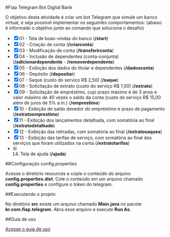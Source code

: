 #Fiap Telegram Bot Digital Bank

O objetivo desta atividade é criar um bot Telegram que simule um banco virtual, e seja
possível implementar os seguintes comportamentos: (abaixo é informado o objetivo junto ao comando que soluciona o desafio)

 - [x] 01 - Tela de boas-vindas do banco (**/start**)
 - [x] 02 - Criação de conta (**/criarconta**)
 - [x] 03 - Modificação de conta (**/transferirconta**)
 - [x] 04 - Inclusão de dependentes (conta-conjunta) (**/adicionardependente** - **/removerdependente**)
 - [x] 05 - Exibição dos dados do titular e dependentes (**/dadosconta**)    
 - [X] 06 - Depósito (**/depositar**)
 - [X] 07 - Saque (custo do serviço R$ 2,50) (**/saque**)                    
 - [X] 08 - Solicitação de extrato (custo do serviço R$ 1,00) (**/extrato**)    
 - [X] 09 - Solicitação de empréstimo, cujo prazo máximo é de 3 anos e valor máximo de 40 vezes o saldo da conta (custo do serviço R$ 15,00 além de juros de 5% a.m.) (**/emprestimo**)                
 - [X] 10 - Exibição de saldo devedor do empréstimo e prazo de pagamento (**/extratoemprestimo**)    
 - [X] 11 - Exibição dos lançamentos detalhada, com somatória ao final (**/extratodetalhado**)    
 - [X] 12 - Exibição das retiradas, com somatória ao final (**/extratosaques**)            
 - [X] 13 - Exibição das tarifas de serviço, com somatória ao final dos serviços que foram utilizados na conta (**/extratotarifas**)
 - [X] 14. Tela de ajuda (**/ajuda**)
    
##Configuração config.properties

Acesse o diretório resources e copie o conteúdo do arquivo **config.properties.dist**. Cole o conteúdo em um arquivo chamado **config.properties** e configure o token do telegram.

##Executando o projeto

No diretório **src** existe um arquivo chamado **Main.java** no pacote **br.com.fiap.telegram**. Abra esse arquivo e execute **Run As**.


##Guia de uso

[Acesse o guia de uso](GUIA_DE_USO.md)